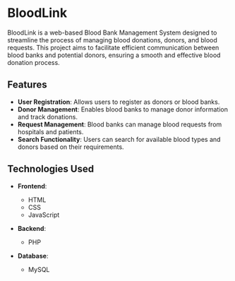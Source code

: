 # BloodLink

BloodLink is a web-based Blood Bank Management System designed to streamline the process of managing blood donations, donors, and blood requests. This project aims to facilitate efficient communication between blood banks and potential donors, ensuring a smooth and effective blood donation process.

## Features

- **User Registration**: Allows users to register as donors or blood banks.
- **Donor Management**: Enables blood banks to manage donor information and track donations.
- **Request Management**: Blood banks can manage blood requests from hospitals and patients.
- **Search Functionality**: Users can search for available blood types and donors based on their requirements.

## Technologies Used

- **Frontend**:
  - HTML
  - CSS
  - JavaScript

- **Backend**:
  - PHP

- **Database**:
  - MySQL
